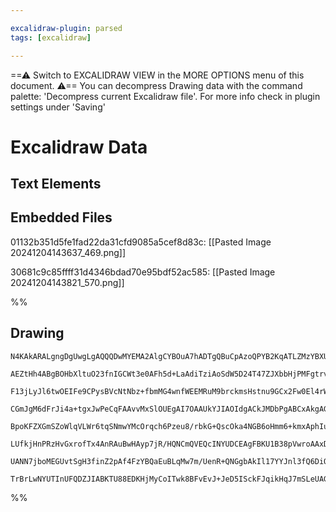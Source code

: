 ```yaml
---

excalidraw-plugin: parsed
tags: [excalidraw]

---
```

==⚠  Switch to EXCALIDRAW VIEW in the MORE OPTIONS menu of this document. ⚠== You can decompress Drawing data with the command palette: 'Decompress current Excalidraw file'. For more info check in plugin settings under 'Saving'


# Excalidraw Data
## Text Elements
## Embedded Files
01132b351d5fe1fad22da31cfd9085a5cef8d83c: [[Pasted Image 20241204143637_469.png]]

30681c9c85ffff31d4346bdad70e95bdf52ac585: [[Pasted Image 20241204143821_570.png]]

%%
## Drawing
```compressed-json
N4KAkARALgngDgUwgLgAQQQDwMYEMA2AlgCYBOuA7hADTgQBuCpAzoQPYB2KqATLZMzYBXUtiRoIACyhQ4zZAHoFAc0JRJQgEYA6bGwC2CgF7N6hbEcK4OCtptbErHALRY8RMpWdx8Q1TdIEfARcZgRmBShcZQUebQA2bQBWGjoghH0EDihmbgBtcDBQMBKIEm4MTEIANQBJYgBBAE0AdQAObIBReKMAeSbiTCNa1JLIWEQKwn1opH5SzG5nAGYe

AEZtHh4ABgBOHbXltuO23fnIGCWt3e0AFh5d+LaAdiTziAoSdW5D24T47ZJXbbHjPMFgtrvSQIQjKaTcHj3bRHYHxHhvQqQazKYLcbbvZhQUhsADWCAAwmx8GxSBUidZmHBcIFsqNSppcNgScpiUIOMRKdTaRJ6RxGcyslA2ZAAGaEfD4ADKsFxEkEHmlEEJxLJLS+kgRBKJpIQypgqvQ6vK715cI44VyaDW7zYTOwakuTu2+MxEB5wjg9UdqDyA

F13jLyJl6twOEIFe9CPysBVcNtNbz+fbmMG4wnfWEEMRuM9brckmsHstnu9GCx2Fw0El4rWmKxOAA5ThiH7LZvo/sYsZlZgAEXSUCL3BlBDC700wn5nWCmWyufj+HeQjgxFwk+LTuey1Wu1ua2Bz3R7yIHBJsY317YXKnaBn+DnBaiUCEwYgiH5SbKJqcrBDGEjbGshw8JofZrMQSQyggawzsQWy7ssazYDKxDAm0SS4EkYgym0xBtMs2Casw7ji

CGmJgM6dFrJi4a+tgxJwPeCqFAAvvMxSlOUEgAI7OAAUkYJIAOIdgACkJMDbPgABCxAkgAGswACKzydOm7wTDRZQzMocy+osaDOGsbTbMkSQvPEazbNZ56HEOpSeqgzhbH8ALPMcAJ2WstzHnwvqfMQ3xOsFtlrE81mIk8La+tCsLwoecRtLczy7EkTltIlTzvNiFo+sO2omoKNJ0uQYpMiyUrzpy3KZgKVJVSKNXivVwHykqKqGVaxZGjqCB6hF

BpoKFZXGmSZoWlqVLWr6tqSNmwYMcOrqch6Pzeu8/rbkG+QscOka4NGB6oHmm6+kmxAphIuBrBmi7EGtnE3WVCAvqgAI5bsmVnq29acNw+zA+2HBdhwPZoMFDyPK5iZjhOP1vh+w4LnyxDLhkkrrvmw7bru+4/EeJ73E8ZYbaUN53mg12Ps+l3owgRp7j+FT/o4HBARG8oIGB6DLNsTyYbs2B4TK0syhhxDBbc8SaLuxDPNsCA5crMpJDwnJ2SkB

LUfkjHnPRzHvGxrofTx4AnRAuBwHAyp7jR/HQNCmQVEQcINYUDCEAgFBKU1B38pVwroAAxDLMtshA2AiPVtSTvoyojeHFSR2sSE53HCekEnKfB1yoetUK1UMnVkp54nkrJxkABivVzQNi1DX7+eFxkacmmNkW8PM8e19k9epzNpr9RUg01wXdcpwASsIdoOj8g+d3PGS9G6O1eqVkDryPKcN5wUAN+d8oeW5Q+z4fjcn4qhBGDROxr8PUCjwAKlg

UANN7jboMEGUvtSgH3finZ2pAf4FzYBQaEuBLqMw7m/UenR+QNGgbAkIl17YYJnl3fQ6DiQUA/vAQyLU45UWJAqNS3BlhZU2I8HWdlURJDPFfShVJ8BNARMcZEdCRY5V+NWSEfsjBsAMNwfikB6AECEDRDYaJnholuDxV+N8wEZEXtjd6EhyGDx5CQB+T8ER7z9KQQxk4OJNn0eY4gABZNg91UG4E0MEFms42Z+wMWXdqqApEQCUlSbBpBlAcgAB

TrBrLwNYUTInUFQDZJIABKTU88EDKHjMyCoITwk8BFvEvJ+JeD5ISckFJqikHqJ7mSLeUAGwE0+rKKMCA0nJnMbzSRvosguLcdwIkciLZECsagfpnjhwcHOjRUZLohBQBvFM0gciKmlDsAAKwQNgHIioJlwAcU4iZri0YeMHpyOpjAP7iPwJ04cBkp7pE2Q2TUCdCQGBIZMBmD5fTUmZtOY5XzQg/weecy51sSjcXALxOgIFwiSPBdxIAA==
```
%%